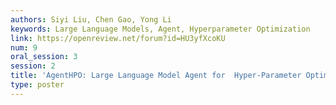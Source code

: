 ```yaml
---
authors: Siyi Liu, Chen Gao, Yong Li
keywords: Large Language Models, Agent, Hyperparameter Optimization
link: https://openreview.net/forum?id=HU3yfXcoKU
num: 9
oral_session: 3
session: 2
title: 'AgentHPO: Large Language Model Agent for  Hyper-Parameter Optimization'
type: poster
---
```

